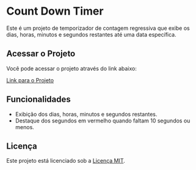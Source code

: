 # Count Down Timer

Este é um projeto de temporizador de contagem regressiva que exibe os dias, horas, minutos e segundos restantes até uma data específica.

## Acessar o Projeto

Você pode acessar o projeto através do link abaixo:

[Link para o Projeto](https://github.com/seu-usuario/seu-repositorio)

## Funcionalidades

- Exibição dos dias, horas, minutos e segundos restantes.
- Destaque dos segundos em vermelho quando faltam 10 segundos ou menos.

## Licença

Este projeto está licenciado sob a [Licença MIT](LICENSE).
